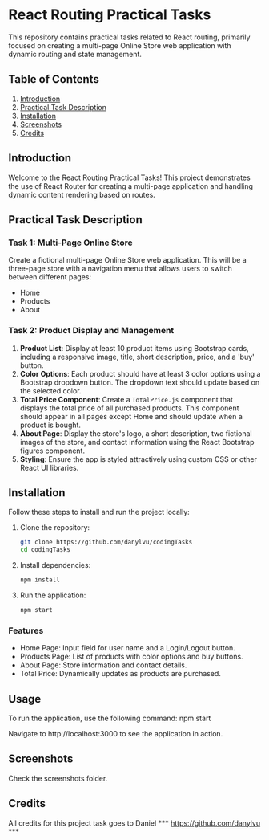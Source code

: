 # React Routing Practical Tasks

This repository contains practical tasks related to React routing, primarily focused on creating a multi-page Online Store web application with dynamic routing and state management.

## Table of Contents
1. [Introduction](#introduction)
2. [Practical Task Description](#practical-task-description)
3. [Installation](#installation)
4. [Screenshots](#screenshots)
5. [Credits](#credits)

## Introduction

Welcome to the React Routing Practical Tasks! This project demonstrates the use of React Router for creating a multi-page application and handling dynamic content rendering based on routes.

## Practical Task Description

### Task 1: Multi-Page Online Store
Create a fictional multi-page Online Store web application. This will be a three-page store with a navigation menu that allows users to switch between different pages:
- Home
- Products
- About

### Task 2: Product Display and Management
1. **Product List**: Display at least 10 product items using Bootstrap cards, including a responsive image, title, short description, price, and a 'buy' button.
2. **Color Options**: Each product should have at least 3 color options using a Bootstrap dropdown button. The dropdown text should update based on the selected color.
3. **Total Price Component**: Create a `TotalPrice.js` component that displays the total price of all purchased products. This component should appear in all pages except Home and should update when a product is bought.
4. **About Page**: Display the store's logo, a short description, two fictional images of the store, and contact information using the React Bootstrap figures component.
5. **Styling**: Ensure the app is styled attractively using custom CSS or other React UI libraries.

## Installation

Follow these steps to install and run the project locally:

1. Clone the repository:
   ```bash
   git clone https://github.com/danylvu/codingTasks
   cd codingTasks

2. Install dependencies:
   ```bash
   npm install

3. Run the application:
   ```bash
   npm start

### Features
- Home Page: Input field for user name and a Login/Logout button.
- Products Page: List of products with color options and buy buttons.
- About Page: Store information and contact details.
- Total Price: Dynamically updates as products are purchased.

## Usage
To run the application, use the following command:
 npm start

 Navigate to  http://localhost:3000 to see the application in action.

## Screenshots

Check the screenshots folder.

## Credits
All credits for this project task goes to Daniel *** https://github.com/danylvu ***
